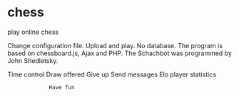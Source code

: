 chess
=====

play online chess

Change configuration file.
Upload and play. No database. The program is based on chessboard.js, Ajax and PHP.
The Schachbot was programmed by John Shedletsky.

Time control
Draw offered
Give up
Send messages
Elo player statistics
                 
                 Have fun

